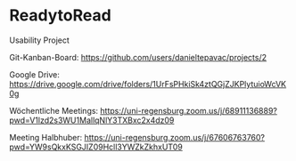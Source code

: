 # ReadytoRead
Usability Project

Git-Kanban-Board: https://github.com/users/danieltepavac/projects/2

Google Drive: https://drive.google.com/drive/folders/1UrFsPHkiSk4ztQGjZJKPlytuioWcVK0g

Wöchentliche Meetings: https://uni-regensburg.zoom.us/j/68911136889?pwd=V1lzd2s3WU1MallqNlY3TXBxc2x4dz09

Meeting Halbhuber: https://uni-regensburg.zoom.us/j/67606763760?pwd=YW9sQkxKSGJIZ09Hcll3YWZkZkhxUT09
